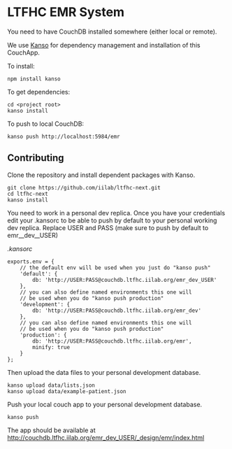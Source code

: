 # LTFHC EMR System

You need to have CouchDB installed somewhere (either local or remote).

We use [Kanso](http://kan.so) for dependency management and installation of this CouchApp.

To install:

```
npm install kanso
```

To get dependencies:

```
cd <project root>
kanso install
```

To push to local CouchDB:

```
kanso push http://localhost:5984/emr
```

## Contributing

Clone the repository and install dependent packages with Kanso.

```
git clone https://github.com/iilab/ltfhc-next.git
cd ltfhc-next
kanso install
```

You need to work in a personal dev replica. Once you have your credentials edit your .kansorc to be able to push by default to your personal working dev replica. Replace USER and PASS (make sure to push by default to emr__dev__USER)

*.kansorc*

```
exports.env = {
    // the default env will be used when you just do "kanso push"
    'default': {
        db: 'http://USER:PASS@couchdb.ltfhc.iilab.org/emr_dev_USER' 
    },
    // you can also define named environments this one will 
    // be used when you do "kanso push production"
    'development': {
        db: 'http://USER:PASS@couchdb.ltfhc.iilab.org/emr_dev'
    },
    // you can also define named environments this one will 
    // be used when you do "kanso push production"
    'production': {
        db: 'http://USER:PASS@couchdb.ltfhc.iilab.org/emr',
        minify: true
	}
};
```

Then upload the data files to your personal development database.

```
kanso upload data/lists.json
kanso upload data/example-patient.json
```

Push your local couch app to your personal development database.

```
kanso push
```

The app should be available at http://couchdb.ltfhc.iilab.org/emr_dev_USER/_design/emr/index.html

